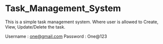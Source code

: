 # Task_Management_System



This is a simple task management system. Where user is allowed to Create, View, Update/Delete the task. 

Username : one@gmail.com
Password : One@123
